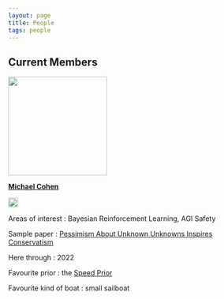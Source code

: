 ```yaml
---
layout: page
title: People
tags: people
---
```


## Current Members

<img src="../public/image/michaelcohen.jpg" width="200">

[**Michael Cohen**](https://www.michael-k-cohen.com)

[<img src="../public/image/scholar.png" height="20">](https://scholar.google.com/citations?user=dwwuO3UAAAAJ&hl=en)

Areas of interest : Bayesian Reinforcement Learning, AGI Safety

Sample paper : [Pessimism About Unknown Unknowns Inspires Conservatism](https://pdfs.semanticscholar.org/cece/bc0c325a9fc58e78d82a42c8b3f2d9bce769.pdf)

Here through : 2022

Favourite prior : the [Speed Prior](https://arxiv.org/abs/1604.03343)

Favourite kind of boat : small sailboat

<!-- ## Left Us in etc. -->

<!-- ## Left Us in 2021 -->

<!-- ## Left Us in 2020 -->
